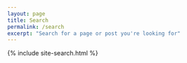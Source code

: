 ```yaml
---
layout: page
title: Search
permalink: /search
excerpt: "Search for a page or post you're looking for"
---
```


{% include site-search.html %}
